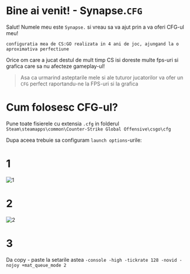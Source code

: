 # Bine ai venit! - Synapse.`CFG`

Salut! Numele meu este `Synapse.` si vreau sa va ajut prin a va oferi CFG-ul meu!

    configuratia mea de CS:GO realizata in 4 ani de joc, ajungand la o aproximativa perfectiune

Orice om care a jucat destul de mult timp CS isi doreste multe fps-uri si grafica care sa nu afecteze gameplay-ul!



> Asa ca urmarind asteptarile mele si ale tuturor jucatorilor va ofer un
> `CFG` perfect raportandu-ne la FPS-uri si la grafica


# Cum folosesc CFG-ul?
Pune toate fisierele cu extensia `.cfg` in folderul `Steam\steamapps\common\Counter-Strike Global Offensive\csgo\cfg`

Dupa aceea trebuie sa configuram `launch options`-urile:
# 1
![1](https://i.imgur.com/XGvomVi.png)

# 2
![2](https://i.imgur.com/qywWotp.png)

# 3
Da copy - paste la setarile astea `-console -high -tickrate 128 -novid -nojoy +mat_queue_mode 2`

